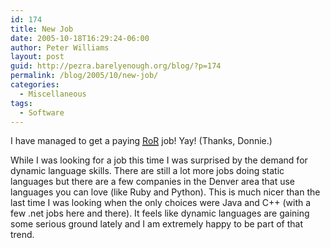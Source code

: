 ```yaml
---
id: 174
title: New Job
date: 2005-10-18T16:29:24-06:00
author: Peter Williams
layout: post
guid: http://pezra.barelyenough.org/blog/?p=174
permalink: /blog/2005/10/new-job/
categories:
  - Miscellaneous
tags:
  - Software
---
```

I have managed to get a paying [<acronym title='Ruby on Rails'>RoR</acronym>](http://www.rubyonrails.com/) job! Yay! (Thanks, Donnie.)

While I was looking for a job this time I was surprised by the demand for dynamic language skills. There are still a lot more jobs doing static languages but there are a few companies in the Denver area that use languages you can love (like Ruby and Python). This is much nicer than the last time I was looking when the only choices were Java and C++ (with a few .net jobs here and there). It feels like dynamic languages are gaining some serious ground lately and I am extremely happy to be part of that trend.